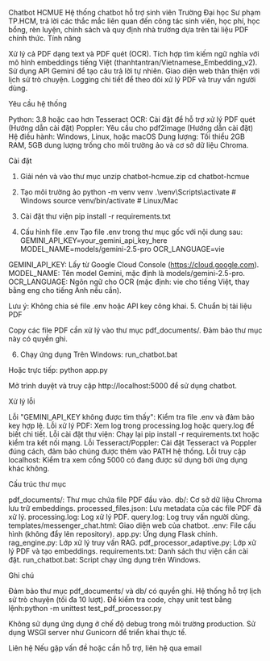 Chatbot HCMUE
Hệ thống chatbot hỗ trợ sinh viên Trường Đại học Sư phạm TP.HCM, trả lời các thắc mắc liên quan đến công tác sinh viên, học phí, học bổng, rèn luyện, chính sách và quy định nhà trường dựa trên tài liệu PDF chính thức.
Tính năng

Xử lý cả PDF dạng text và PDF quét (OCR).
Tích hợp tìm kiếm ngữ nghĩa với mô hình embeddings tiếng Việt (thanhtantran/Vietnamese_Embedding_v2).
Sử dụng API Gemini để tạo câu trả lời tự nhiên.
Giao diện web thân thiện với lịch sử trò chuyện.
Logging chi tiết để theo dõi xử lý PDF và truy vấn người dùng.

Yêu cầu hệ thống

Python: 3.8 hoặc cao hơn
Tesseract OCR: Cài đặt để hỗ trợ xử lý PDF quét (Hướng dẫn cài đặt)
Poppler: Yêu cầu cho pdf2image (Hướng dẫn cài đặt)
Hệ điều hành: Windows, Linux, hoặc macOS
Dung lượng: Tối thiểu 2GB RAM, 5GB dung lượng trống cho môi trường ảo và cơ sở dữ liệu Chroma.

Cài đặt
1. Giải nén và vào thư mục
unzip chatbot-hcmue.zip
cd chatbot-hcmue

2. Tạo môi trường ảo
python -m venv venv
.\venv\Scripts\activate  # Windows
source venv/bin/activate  # Linux/Mac

3. Cài đặt thư viện
pip install -r requirements.txt

4. Cấu hình file .env
Tạo file .env trong thư mục gốc với nội dung sau:
GEMINI_API_KEY=your_gemini_api_key_here
MODEL_NAME=models/gemini-2.5-pro
OCR_LANGUAGE=vie


GEMINI_API_KEY: Lấy từ Google Cloud Console (https://cloud.google.com).
MODEL_NAME: Tên model Gemini, mặc định là models/gemini-2.5-pro.
OCR_LANGUAGE: Ngôn ngữ cho OCR (mặc định: vie cho tiếng Việt, thay bằng eng cho tiếng Anh nếu cần).

Lưu ý: Không chia sẻ file .env hoặc API key công khai.
5. Chuẩn bị tài liệu PDF

Copy các file PDF cần xử lý vào thư mục pdf_documents/.
Đảm bảo thư mục này có quyền ghi.

6. Chạy ứng dụng
Trên Windows:
run_chatbot.bat

Hoặc trực tiếp:
python app.py


Mở trình duyệt và truy cập http://localhost:5000 để sử dụng chatbot.

Xử lý lỗi

Lỗi "GEMINI_API_KEY không được tìm thấy": Kiểm tra file .env và đảm bảo key hợp lệ.
Lỗi xử lý PDF: Xem log trong processing.log hoặc query.log để biết chi tiết.
Lỗi cài đặt thư viện: Chạy lại pip install -r requirements.txt hoặc kiểm tra kết nối mạng.
Lỗi Tesseract/Poppler: Cài đặt Tesseract và Poppler đúng cách, đảm bảo chúng được thêm vào PATH hệ thống.
Lỗi truy cập localhost: Kiểm tra xem cổng 5000 có đang được sử dụng bởi ứng dụng khác không.

Cấu trúc thư mục

pdf_documents/: Thư mục chứa file PDF đầu vào.
db/: Cơ sở dữ liệu Chroma lưu trữ embeddings.
processed_files.json: Lưu metadata của các file PDF đã xử lý.
processing.log: Log xử lý PDF.
query.log: Log truy vấn người dùng.
templates/messenger_chat.html: Giao diện web của chatbot.
.env: File cấu hình (không đẩy lên repository).
app.py: Ứng dụng Flask chính.
rag_engine.py: Lớp xử lý truy vấn RAG.
pdf_processor_adaptive.py: Lớp xử lý PDF và tạo embeddings.
requirements.txt: Danh sách thư viện cần cài đặt.
run_chatbot.bat: Script chạy ứng dụng trên Windows.

Ghi chú

Đảm bảo thư mục pdf_documents/ và db/ có quyền ghi.
Hệ thống hỗ trợ lịch sử trò chuyện (tối đa 10 lượt).
Để kiểm tra code, chạy unit test bằng lệnh:python -m unittest test_pdf_processor.py


Không sử dụng ứng dụng ở chế độ debug trong môi trường production. Sử dụng WSGI server như Gunicorn để triển khai thực tế.

Liên hệ
Nếu gặp vấn đề hoặc cần hỗ trợ, liên hệ qua email